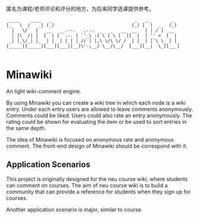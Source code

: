 匿名为课程/老师评论和评分的地方，为后来同学选课提供参考。

```
 ____    ____   _                               _   __        _   
|_   \  /   _| (_)                             (_) [  |  _   (_)  
  |   \/   |   __   _ .--.   ,--.  _   _   __  __   | | / ]  __   
  | |\  /| |  [  | [ `.-. | `'_\ :[ \ [ \ [  ][  |  | '' <  [  |  
 _| |_\/_| |_  | |  | | | | // | |,\ \/\ \/ /  | |  | |`\ \  | |  
|_____||_____|[___][___||__]\'-;__/ \__/\__/  [___][__|  \_][___] 
                                                                  
```
# Minawiki

An light wiki-comment engine.

By using Minawiki you can create a wiki tree in which each node is a wiki entry. Under each entry users are allowed to leave comments anonymously. Comments could be liked. Users could also rate an entry anonymously. The rating could be shown for evaluating the item or be used to sort entries in the same depth.

The idea of Minawiki is focused on anonymous rate and anonymous comment. The front-end design of Minawiki should be correspond with it.

## Application Scenarios

This project is originally designed for the neu course wiki, where students can comment on courses. The aim of neu course wiki is to build a community that can provide a reference for students when they sign up for courses.

Another application scenario is major, similar to course.
